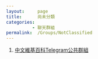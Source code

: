 ```yaml
---
layout:     page
title:      尚未分類
categories: 
          - 聊天群組
permalink:  /Groups/NotClassified
---
```


1. [中文維基百科Telegram公共群組](https://telegram.me/wikipedia_zh)
